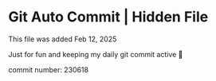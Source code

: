 # Git Auto Commit | Hidden File

This file was added Feb 12, 2025

Just for fun and keeping my daily git commit active 🤪

commit number: 230618
